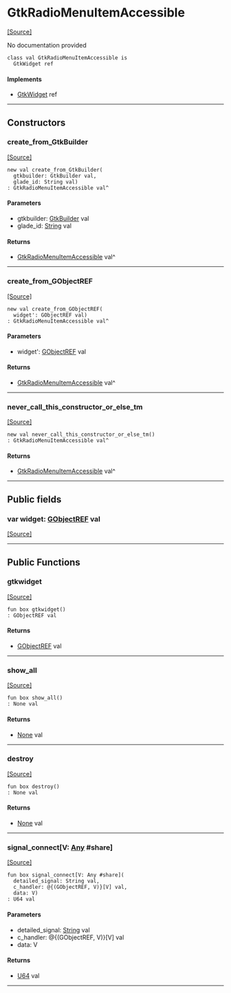 # GtkRadioMenuItemAccessible
<span class="source-link">[[Source]](src/gtk3/GtkRadioMenuItemAccessible.md#L6)</span>

No documentation provided


```pony
class val GtkRadioMenuItemAccessible is
  GtkWidget ref
```

#### Implements

* [GtkWidget](gtk3-GtkWidget.md) ref

---

## Constructors

### create_from_GtkBuilder
<span class="source-link">[[Source]](src/gtk3/GtkRadioMenuItemAccessible.md#L14)</span>


```pony
new val create_from_GtkBuilder(
  gtkbuilder: GtkBuilder val,
  glade_id: String val)
: GtkRadioMenuItemAccessible val^
```
#### Parameters

*   gtkbuilder: [GtkBuilder](gtk3-GtkBuilder.md) val
*   glade_id: [String](builtin-String.md) val

#### Returns

* [GtkRadioMenuItemAccessible](gtk3-GtkRadioMenuItemAccessible.md) val^

---

### create_from_GObjectREF
<span class="source-link">[[Source]](src/gtk3/GtkRadioMenuItemAccessible.md#L17)</span>


```pony
new val create_from_GObjectREF(
  widget': GObjectREF val)
: GtkRadioMenuItemAccessible val^
```
#### Parameters

*   widget': [GObjectREF](minimal-browser-..-gobject-GObjectREF.md) val

#### Returns

* [GtkRadioMenuItemAccessible](gtk3-GtkRadioMenuItemAccessible.md) val^

---

### never_call_this_constructor_or_else_tm
<span class="source-link">[[Source]](src/gtk3/GtkRadioMenuItemAccessible.md#L20)</span>


```pony
new val never_call_this_constructor_or_else_tm()
: GtkRadioMenuItemAccessible val^
```

#### Returns

* [GtkRadioMenuItemAccessible](gtk3-GtkRadioMenuItemAccessible.md) val^

---

## Public fields

### var widget: [GObjectREF](minimal-browser-..-gobject-GObjectREF.md) val
<span class="source-link">[[Source]](src/gtk3/GtkRadioMenuItemAccessible.md#L10)</span>



---

## Public Functions

### gtkwidget
<span class="source-link">[[Source]](src/gtk3/GtkRadioMenuItemAccessible.md#L12)</span>


```pony
fun box gtkwidget()
: GObjectREF val
```

#### Returns

* [GObjectREF](minimal-browser-..-gobject-GObjectREF.md) val

---

### show_all
<span class="source-link">[[Source]](src/gtk3/GtkWidget.md#L4)</span>


```pony
fun box show_all()
: None val
```

#### Returns

* [None](builtin-None.md) val

---

### destroy
<span class="source-link">[[Source]](src/gtk3/GtkWidget.md#L7)</span>


```pony
fun box destroy()
: None val
```

#### Returns

* [None](builtin-None.md) val

---

### signal_connect\[V: [Any](builtin-Any.md) #share\]
<span class="source-link">[[Source]](src/gtk3/GtkWidget.md#L10)</span>


```pony
fun box signal_connect[V: Any #share](
  detailed_signal: String val,
  c_handler: @{(GObjectREF, V)}[V] val,
  data: V)
: U64 val
```
#### Parameters

*   detailed_signal: [String](builtin-String.md) val
*   c_handler: @{(GObjectREF, V)}[V] val
*   data: V

#### Returns

* [U64](builtin-U64.md) val

---

